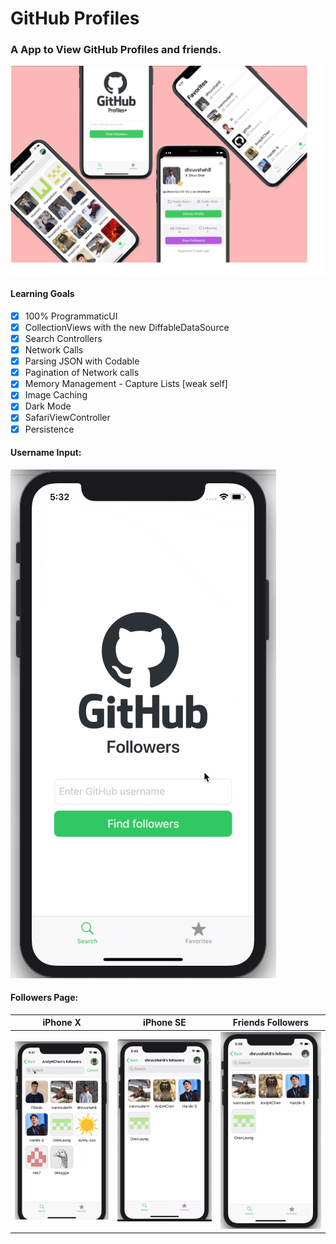 # GitHub Profiles

### A App to View GitHub Profiles and friends. 

 ![](ScreenShots/allScreens.png)

#### Learning Goals 
- [x] 100% ProgrammaticUI
- [x] CollectionViews with the new DiffableDataSource
- [x] Search Controllers
- [x] Network Calls
- [x] Parsing JSON with Codable
- [x] Pagination of Network calls
- [x] Memory Management - Capture Lists [weak self]
- [x] Image Caching
- [x] Dark Mode
- [x] SafariViewController
- [x] Persistence

#### Username Input: 
   ![](https://github.com/dhruvshah8/GitHubProfiles/blob/master/ScreenShots/Screen%20Recordings/screen1.gif?raw=true)

#### Followers Page: 


| iPhone X                                   | iPhone SE                                     | Friends Followers                             |
| ------------------------------------------ | --------------------------------------------- | --------------------------------------------- |
| <img src="https://github.com/dhruvshah8/GitHubProfiles/blob/master/ScreenShots/Screen%20Recordings/collectionSearch.gif?raw=true" width="300"> | <img src="https://github.com/dhruvshah8/GitHubProfiles/blob/master/ScreenShots/Screen%20Recordings/userProfile.gif?raw=true" width="300">| <img src="https://github.com/dhruvshah8/GitHubProfiles/blob/master/ScreenShots/Screen%20Recordings/friendsFollowers.gif?raw=true" width="300">

